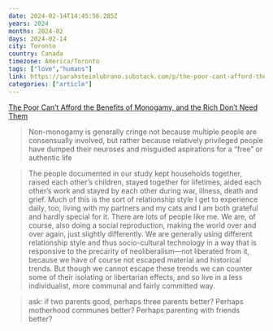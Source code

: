```yaml
---
date: 2024-02-14T14:45:56.285Z
years: 2024
months: 2024-02
days: 2024-02-14
city: Toronto
country: Canada
timezone: America/Toronto
tags: ["love","humans"]
link: https://sarahsteinlubrano.substack.com/p/the-poor-cant-afford-the-benefits
categories: ["article"]
---
```

[The Poor Can’t Afford the Benefits of Monogamy, and the Rich Don’t Need Them](https://sarahsteinlubrano.substack.com/p/the-poor-cant-afford-the-benefits)

> Non-monogamy is generally cringe not because multiple people are consensually involved, but rather because relatively privileged people have dumped their neuroses and misguided aspirations for a “free” or authentic life

> The people documented in our study kept households together, raised each other’s children, stayed together for lifetimes, aided each other’s work and stayed by each other during war, illness, death and grief. Much of this is the sort of relationship style I get to experience daily, too, living with my partners and my cats and I am both grateful and hardly special for it. There are lots of people like me. We are, of course, also doing a social reproduction, making the world over and over again, just slightly differently. We are generally using different relationship style and thus socio-cultural technology in a way that is responsive to the precarity of neoliberalism—not liberated from it, because we have of course not escaped material and historical trends. But though we cannot escape these trends we can counter some of their isolating or libertarian effects, and so live in a less individualist, more communal and fairly committed way.

> ask: if two parents good, perhaps three parents better? Perhaps motherhood communes better? Perhaps parenting with friends better?
